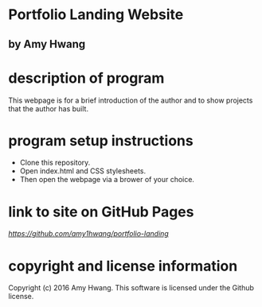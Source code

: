 # Portfolio Landing Website
## by Amy Hwang

# description of program
This webpage is for a brief introduction of the author and to show projects that the author has built.

# program setup instructions
* Clone this repository.
* Open index.html and CSS stylesheets.
* Then open the webpage via a brower of your choice.

# link to site on GitHub Pages
_https://github.com/amy1hwang/portfolio-landing_

# copyright and license information
Copyright (c) 2016 Amy Hwang. This software is licensed under the Github license.
